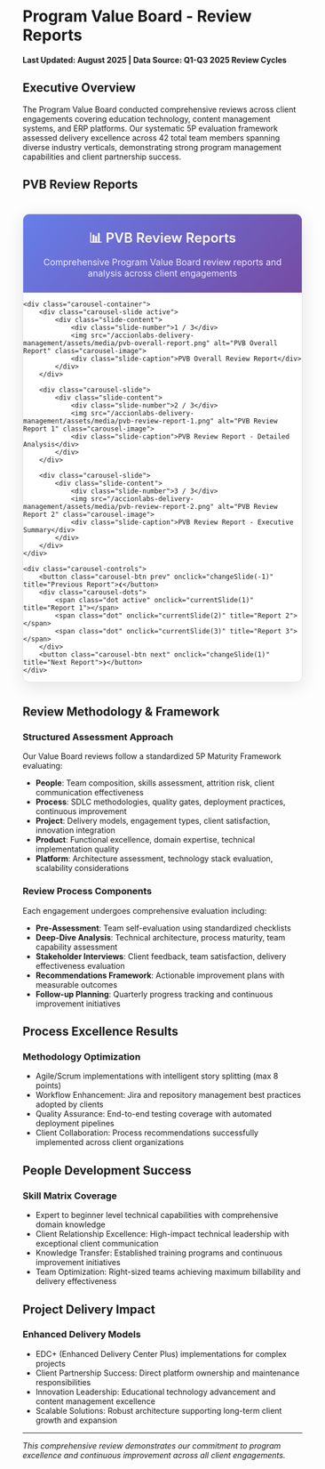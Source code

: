 # Program Value Board - Review Reports

**Last Updated: August 2025 | Data Source: Q1-Q3 2025 Review Cycles**

## Executive Overview

The Program Value Board conducted comprehensive reviews across client engagements covering education technology, content management systems, and ERP platforms. Our systematic 5P evaluation framework assessed delivery excellence across 42 total team members spanning diverse industry verticals, demonstrating strong program management capabilities and client partnership success.

## PVB Review Reports

<div class="reports-carousel">
    <div class="carousel-header">
        <h3>📊 PVB Review Reports</h3>
        <p>Comprehensive Program Value Board review reports and analysis across client engagements</p>
    </div>
    
    <div class="carousel-container">
        <div class="carousel-slide active">
            <div class="slide-content">
                <div class="slide-number">1 / 3</div>
                <img src="/accionlabs-delivery-management/assets/media/pvb-overall-report.png" alt="PVB Overall Report" class="carousel-image">
                <div class="slide-caption">PVB Overall Review Report</div>
            </div>
        </div>
        
        <div class="carousel-slide">
            <div class="slide-content">
                <div class="slide-number">2 / 3</div>
                <img src="/accionlabs-delivery-management/assets/media/pvb-review-report-1.png" alt="PVB Review Report 1" class="carousel-image">
                <div class="slide-caption">PVB Review Report - Detailed Analysis</div>
            </div>
        </div>
        
        <div class="carousel-slide">
            <div class="slide-content">
                <div class="slide-number">3 / 3</div>
                <img src="/accionlabs-delivery-management/assets/media/pvb-review-report-2.png" alt="PVB Review Report 2" class="carousel-image">
                <div class="slide-caption">PVB Review Report - Executive Summary</div>
            </div>
        </div>
    </div>
    
    <div class="carousel-controls">
        <button class="carousel-btn prev" onclick="changeSlide(-1)" title="Previous Report">❮</button>
        <div class="carousel-dots">
            <span class="dot active" onclick="currentSlide(1)" title="Report 1"></span>
            <span class="dot" onclick="currentSlide(2)" title="Report 2"></span>
            <span class="dot" onclick="currentSlide(3)" title="Report 3"></span>
        </div>
        <button class="carousel-btn next" onclick="changeSlide(1)" title="Next Report">❯</button>
    </div>
</div>

<style>
/* PVB Review Reports Carousel Styles */
.reports-carousel {
    max-width: 1200px;
    margin: 40px auto;
    background: white;
    border-radius: 12px;
    box-shadow: 0 8px 32px rgba(0,0,0,0.1);
    overflow: hidden;
    border: 1px solid #e1e5e9;
}

.carousel-header {
    background: linear-gradient(135deg, #667eea 0%, #764ba2 100%);
    color: white;
    padding: 25px 30px;
    text-align: center;
}

.carousel-header h3 {
    margin: 0 0 10px 0;
    font-size: 1.5rem;
    font-weight: 600;
}

.carousel-header p {
    margin: 0;
    opacity: 0.9;
    font-size: 1rem;
}

.carousel-container {
    position: relative;
    height: 600px;
    overflow: hidden;
}

.carousel-slide {
    position: absolute;
    top: 0;
    left: 0;
    width: 100%;
    height: 100%;
    opacity: 0;
    transition: opacity 0.5s ease-in-out;
    display: flex;
    align-items: center;
    justify-content: center;
    background: #f8f9fa;
}

.carousel-slide.active {
    opacity: 1;
}

.slide-content {
    position: relative;
    width: 100%;
    height: 100%;
    display: flex;
    flex-direction: column;
    align-items: center;
    justify-content: center;
}

.slide-number {
    position: absolute;
    top: 15px;
    right: 20px;
    background: rgba(0,0,0,0.7);
    color: white;
    padding: 8px 12px;
    border-radius: 20px;
    font-size: 0.85rem;
    font-weight: 600;
    z-index: 10;
}

.carousel-image {
    max-width: 95%;
    max-height: 85%;
    object-fit: contain;
    border-radius: 8px;
    box-shadow: 0 4px 16px rgba(0,0,0,0.15);
    border: 1px solid #e1e5e9;
}

.slide-caption {
    position: absolute;
    bottom: 20px;
    left: 50%;
    transform: translateX(-50%);
    background: rgba(0,0,0,0.8);
    color: white;
    padding: 12px 20px;
    border-radius: 25px;
    font-size: 1rem;
    font-weight: 600;
    text-align: center;
    backdrop-filter: blur(10px);
    box-shadow: 0 4px 12px rgba(0,0,0,0.3);
}

.carousel-controls {
    display: flex;
    align-items: center;
    justify-content: center;
    padding: 20px;
    background: #f8f9fa;
    border-top: 1px solid #e1e5e9;
}

.carousel-btn {
    background: #667eea;
    color: white;
    border: none;
    padding: 12px 16px;
    border-radius: 50%;
    cursor: pointer;
    font-size: 1.2rem;
    font-weight: bold;
    margin: 0 15px;
    transition: all 0.3s ease;
    box-shadow: 0 2px 8px rgba(102, 126, 234, 0.3);
}

.carousel-btn:hover {
    background: #5a6fd8;
    transform: translateY(-2px);
    box-shadow: 0 4px 12px rgba(102, 126, 234, 0.4);
}

.carousel-btn:active {
    transform: translateY(0);
}

.carousel-dots {
    display: flex;
    gap: 8px;
    margin: 0 20px;
}

.dot {
    width: 12px;
    height: 12px;
    border-radius: 50%;
    background: #cbd5e0;
    cursor: pointer;
    transition: all 0.3s ease;
    border: 2px solid transparent;
}

.dot:hover {
    background: #a0aec0;
    transform: scale(1.2);
}

.dot.active {
    background: #667eea;
    border-color: #4c51bf;
    transform: scale(1.3);
}

/* Responsive Design */
@media (max-width: 768px) {
    .reports-carousel {
        margin: 20px auto;
        border-radius: 8px;
    }
    
    .carousel-header {
        padding: 20px;
    }
    
    .carousel-header h3 {
        font-size: 1.3rem;
    }
    
    .carousel-container {
        height: 400px;
    }
    
    .carousel-image {
        max-width: 90%;
        max-height: 80%;
    }
    
    .slide-caption {
        font-size: 0.9rem;
        padding: 10px 16px;
    }
    
    .carousel-controls {
        padding: 15px;
    }
    
    .carousel-btn {
        padding: 10px 14px;
        font-size: 1rem;
        margin: 0 10px;
    }
    
    .dot {
        width: 10px;
        height: 10px;
    }
}
</style>

<script>
let currentSlideIndex = 0;
const slides = document.querySelectorAll('.carousel-slide');
const dots = document.querySelectorAll('.dot');

function showSlide(index) {
    // Hide all slides
    slides.forEach(slide => slide.classList.remove('active'));
    dots.forEach(dot => dot.classList.remove('active'));
    
    // Show current slide
    if (slides[index]) {
        slides[index].classList.add('active');
    }
    if (dots[index]) {
        dots[index].classList.add('active');
    }
}

function changeSlide(direction) {
    currentSlideIndex += direction;
    
    if (currentSlideIndex >= slides.length) {
        currentSlideIndex = 0;
    } else if (currentSlideIndex < 0) {
        currentSlideIndex = slides.length - 1;
    }
    
    showSlide(currentSlideIndex);
}

function currentSlide(index) {
    currentSlideIndex = index - 1;
    showSlide(currentSlideIndex);
}

// Initialize carousel
document.addEventListener('DOMContentLoaded', function() {
    showSlide(0);
});
</script>

## Review Methodology & Framework

### Structured Assessment Approach

Our Value Board reviews follow a standardized 5P Maturity Framework evaluating:

- **People**: Team composition, skills assessment, attrition risk, client communication effectiveness
- **Process**: SDLC methodologies, quality gates, deployment practices, continuous improvement
- **Project**: Delivery models, engagement types, client satisfaction, innovation integration
- **Product**: Functional excellence, domain expertise, technical implementation quality
- **Platform**: Architecture assessment, technology stack evaluation, scalability considerations

### Review Process Components

Each engagement undergoes comprehensive evaluation including:

- **Pre-Assessment**: Team self-evaluation using standardized checklists
- **Deep-Dive Analysis**: Technical architecture, process maturity, team capability assessment
- **Stakeholder Interviews**: Client feedback, team satisfaction, delivery effectiveness evaluation
- **Recommendations Framework**: Actionable improvement plans with measurable outcomes
- **Follow-up Planning**: Quarterly progress tracking and continuous improvement initiatives

## Process Excellence Results

### Methodology Optimization
- Agile/Scrum implementations with intelligent story splitting (max 8 points)
- Workflow Enhancement: Jira and repository management best practices adopted by clients
- Quality Assurance: End-to-end testing coverage with automated deployment pipelines
- Client Collaboration: Process recommendations successfully implemented across client organizations

## People Development Success

### Skill Matrix Coverage
- Expert to beginner level technical capabilities with comprehensive domain knowledge
- Client Relationship Excellence: High-impact technical leadership with exceptional client communication
- Knowledge Transfer: Established training programs and continuous improvement initiatives
- Team Optimization: Right-sized teams achieving maximum billability and delivery effectiveness

## Project Delivery Impact

### Enhanced Delivery Models
- EDC+ (Enhanced Delivery Center Plus) implementations for complex projects
- Client Partnership Success: Direct platform ownership and maintenance responsibilities
- Innovation Leadership: Educational technology advancement and content management excellence
- Scalable Solutions: Robust architecture supporting long-term client growth and expansion



---

*This comprehensive review demonstrates our commitment to program excellence and continuous improvement across all client engagements.*
